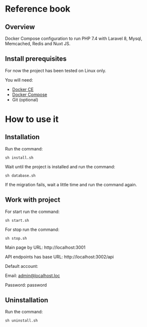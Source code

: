 # Reference book

## Overview
Docker Compose configuration to run PHP 7.4 with Laravel 8, Mysql, Memcached, Redis and Nuxt JS.

## Install prerequisites

For now the project has been tested on Linux only.

You will need:

* [Docker CE](https://docs.docker.com/engine/installation/)
* [Docker Compose](https://docs.docker.com/compose/install)
* Git (optional)

# How to use it

## Installation

Run the command:

```
sh install.sh
```

Wait until the project is installed and run the command:

```
sh database.sh
```

If the migration fails, wait a little time and run the command again.



## Work with project

For start run the command:

```
sh start.sh
```

For stop run the command:

```
sh stop.sh
```



Main page by URL: http://localhost:3001

API endpoints has base URL: http://localhost:3002/api

Default account:

Email: admin@localhost.loc

Password: password


## Uninstallation

Run the command:

```
sh uninstall.sh
```



